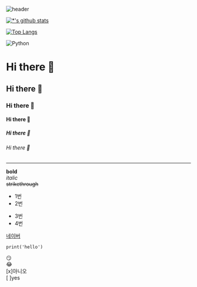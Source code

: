 ![header](https://capsule-render.vercel.app/api?type=wave&color=auto&height=300&section=header&text=깃허브%20특강&fontSize=90)

[![*'s github stats](https://github-readme-stats.vercel.app/api?username=jungwooklee59)](https://github.com/jungwooklee59)

[![Top Langs](https://github-readme-stats.vercel.app/api/top-langs/?username=jungwooklee59)](https://github.com/jungwooklee59/github-readme-stats)

![Python](https://img.shields.io/badge/Python-FFD43B?style=for-the-badge&logo=python&logoColor=blue)

# Hi there 👋
## Hi there 👋
### Hi there 👋
#### Hi there 👋
##### Hi there 👋
###### Hi there 👋
---
**bold** <br>
*italic* <br>
~~strikethrough~~
* 1번
* 2번
- 3번
- 4번

[네이버](https://www.naver.com)

```
print('hello')
```

:smirk:<br>
:joy:<br>
[x]아니오<br>
[ ]yes<br>
